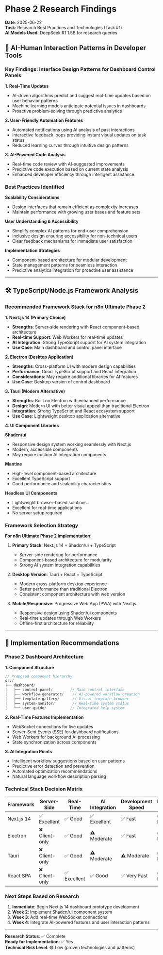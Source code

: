 # Phase 2 Research Findings

**Date**: 2025-06-22  
**Task**: Research Best Practices and Technologies (Task #1)  
**AI Models Used**: DeepSeek R1 1.5B for research queries

## 🤖 AI-Human Interaction Patterns in Developer Tools

### Key Findings: Interface Design Patterns for Dashboard Control Panels

**1. Real-Time Updates**
- AI-driven algorithms predict and suggest real-time updates based on user behavior patterns
- Machine learning models anticipate potential issues in dashboards
- Proactive problem-solving through predictive analytics

**2. User-Friendly Automation Features**
- Automated notifications using AI analysis of past interactions
- Interactive feedback loops providing instant visual updates on task status
- Reduced learning curves through intuitive design patterns

**3. AI-Powered Code Analysis**
- Real-time code review with AI-suggested improvements
- Predictive code execution based on current state analysis
- Enhanced developer efficiency through intelligent assistance

### Best Practices Identified

**Scalability Considerations**
- Design interfaces that remain efficient as complexity increases
- Maintain performance with growing user bases and feature sets

**User Understanding & Accessibility**
- Simplify complex AI patterns for end-user comprehension
- Inclusive design ensuring accessibility for non-technical users
- Clear feedback mechanisms for immediate user satisfaction

**Implementation Strategies**
- Component-based architecture for modular development
- State management patterns for seamless interaction
- Predictive analytics integration for proactive user assistance

---

## 🛠 TypeScript/Node.js Framework Analysis

### Recommended Framework Stack for n8n Ultimate Phase 2

**1. Next.js 14 (Primary Choice)**
- **Strengths**: Server-side rendering with React component-based architecture
- **Real-time Support**: Web Workers for real-time updates
- **AI Integration**: Strong TypeScript support for AI system integration
- **Use Case**: Main dashboard and control panel interface

**2. Electron (Desktop Application)**
- **Strengths**: Cross-platform UI with modern design capabilities
- **Performance**: Good TypeScript support and React integration
- **Considerations**: May require additional libraries for AI features
- **Use Case**: Desktop version of control dashboard

**3. Tauri (Modern Alternative)**
- **Strengths**: Built on Electron with enhanced performance
- **Design**: Modern UI with better visual appeal than traditional Electron
- **Integration**: Strong TypeScript and React ecosystem support
- **Use Case**: Lightweight desktop application alternative

**4. UI Component Libraries**

**Shadcn/ui**
- Responsive design system working seamlessly with Next.js
- Modern, accessible components
- May require custom AI integration components

**Mantine**
- High-level component-based architecture
- Excellent TypeScript support
- Good performance and scalability characteristics

**Headless UI Components**
- Lightweight browser-based solutions
- Excellent for real-time applications
- No server setup required

### Framework Selection Strategy

**For n8n Ultimate Phase 2 Implementation:**

1. **Primary Stack**: Next.js 14 + Shadcn/ui + TypeScript
   - Server-side rendering for performance
   - Component-based architecture for modularity
   - Strong AI system integration capabilities

2. **Desktop Version**: Tauri + React + TypeScript
   - Modern cross-platform desktop experience
   - Better performance than traditional Electron
   - Consistent component architecture with web version

3. **Mobile/Responsive**: Progressive Web App (PWA) with Next.js
   - Responsive design using Shadcn/ui components
   - Real-time updates through Web Workers
   - Offline-first architecture for reliability

---

## 🎯 Implementation Recommendations

### Phase 2 Dashboard Architecture

**1. Component Structure**
```typescript
// Proposed component hierarchy
src/
├── dashboard/
│   ├── control-panel/        // Main control interface
│   ├── workflow-generator/    // AI-powered workflow creation
│   ├── template-gallery/      // Visual template browser
│   ├── system-monitor/        // Real-time system status
│   └── user-guide/           // Integrated help system
```

**2. Real-Time Features Implementation**
- WebSocket connections for live updates
- Server-Sent Events (SSE) for dashboard notifications
- Web Workers for background AI processing
- State synchronization across components

**3. AI Integration Points**
- Intelligent workflow suggestions based on user patterns
- Predictive error detection and prevention
- Automated optimization recommendations
- Natural language workflow description parsing

### Technical Stack Decision Matrix

| Framework | Server-Side | Real-Time | AI Integration | Development Speed | Production Ready |
|-----------|-------------|-----------|----------------|-------------------|------------------|
| Next.js 14 | ✅ Excellent | ✅ Good | ✅ Excellent | ✅ Fast | ✅ Production |
| Electron | ❌ Client-only | ✅ Good | ⚠️ Moderate | ✅ Fast | ✅ Production |
| Tauri | ❌ Client-only | ✅ Good | ⚠️ Moderate | ⚠️ Moderate | ✅ Production |
| React SPA | ❌ Client-only | ✅ Excellent | ✅ Good | ✅ Very Fast | ✅ Production |

### Next Steps Based on Research

1. **Immediate**: Begin Next.js 14 dashboard prototype development
2. **Week 2**: Implement Shadcn/ui component system
3. **Week 3**: Add real-time WebSocket connections
4. **Week 4**: Integrate AI-powered features and user interaction patterns

---

**Research Status**: ✅ Complete  
**Ready for Implementation**: ✅ Yes  
**Technical Risk Level**: 🟢 Low (proven technologies and patterns) 